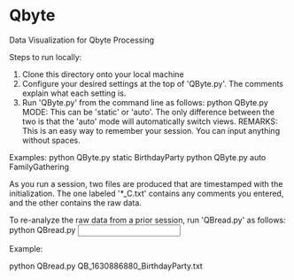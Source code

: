 # Qbyte
Data Visualization for Qbyte Processing

Steps to run locally:
1. Clone this directory onto your local machine
2. Configure your desired settings at the top of 'QByte.py'. The comments explain what each setting is.
3. Run 'QByte.py' from the command line as follows:
  python QByte.py <mode> <remarks>
  MODE: This can be 'static' or 'auto'. The only difference between the two is that the 'auto' mode will automatically switch views.
  REMARKS: This is an easy way to remember your session. You can input anything without spaces.
  
  Examples:
  python QByte.py static BirthdayParty
  python QByte.py auto FamilyGathering
  
As you run a session, two files are produced that are timestamped with the initialization. The one labeled '*_C.txt' contains any comments you entered, and the other contains the raw data.
  
To re-analyze the raw data from a prior session, run 'QBread.py' as follows:
python QBread.py <input file>
  
Example:
  
python QBread.py QB_1630886880_BirthdayParty.txt
